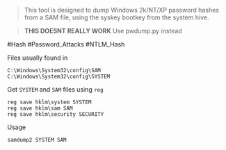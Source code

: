 > This tool is designed to dump Windows 2k/NT/XP password hashes from a SAM file, using the syskey bootkey from the system hive.

> **THIS DOESNT REALLY WORK**
> Use pwdump.py instead


#Hash #Password_Attacks #NTLM_Hash 

Files usually found in
```
C:\Windows\System32\config\SAM
C:\Windows\System32\config\SYSTEM
```

Get `SYSTEM` and `SAM` files using `reg`
```
reg save hklm\system SYSTEM
reg save hklm\sam SAM
reg save hklm\security SECURITY
```

Usage
```
samdump2 SYSTEM SAM
```